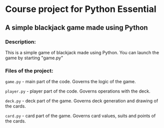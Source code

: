# Course project for Python Essential 
## A simple blackjack game made using Python 
  
### Description:
This is a simple game of blackjack made using Python. You can launch the game by starting "game.py" 
  

### Files of the project: 
`game.py` - main part of the code. Governs the logic of the game. 

`player.py` - player part of the code. Governs operations with the deck.

`deck.py` - deck part of the game. Governs deck generation and drawing of the cards.

`card.py` - card part of the game. Governs card values, suits and points of the cards.
